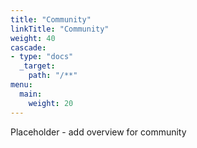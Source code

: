 ```yaml
---
title: "Community"
linkTitle: "Community"
weight: 40
cascade:
- type: "docs"
  _target:
    path: "/**"
menu:
  main:
    weight: 20
---
```


Placeholder - add overview for community
